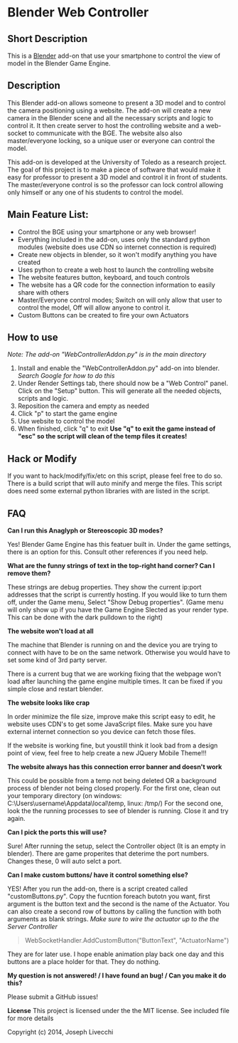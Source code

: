 Blender Web Controller
=============================

Short Description
-----------------

This is a [Blender](http://blender.org) add-on that use your smartphone to control the view of model in the Blender Game Engine.

Description
---------------------
This Blender add-on allows someone to present a 3D model and to control the camera positioning using a website. The add-on will create a new camera in the Blender scene and all the necessary scripts and logic to control it. It then create server to host the controlling website and a web-socket to communicate with the BGE. The website also also master/everyone locking, so a unique user or everyone can control the model. 

This add-on is developed at the University of Toledo as a research project. The goal of this project is to make a piece of software that would make it easy for professor to present a 3D model and control it in front of students. The master/everyone control is so the professor can lock control allowing only himself or any one of his students to control the model.

Main Feature List:
------------------------------------------

 + Control the BGE using your smartphone or any web browser!
 + Everything included in the add-on, uses only the standard python modules (website does use CDN so internet connection is required)
 + Create new objects in blender, so it won't modify anything you have created
 + Uses python to create a web host to launch the controlling website
 + The website features button, keyboard, and touch controls
 + The website has a QR code for the connection information to easily share with others
 + Master/Everyone control modes; Switch on will only allow that user to control the model, Off will allow anyone to control it.
 + Custom Buttons can be created to fire your own Actuators
>

 How to use
-------------------------
_Note: The add-on "WebControllerAddon.py" is in the main directory_
 1. Install and enable the "WebControllerAddon.py" add-on into blender. _Search Google for how to do this_ 
 2. Under Render Settings tab, there should now be a "Web Control" panel. Click on the "Setup" button. This will generate all the needed objects, scripts and logic.
 3. Reposition the camera and empty as needed
 4. Click "p" to start the game engine
 5. Use website to control the model
 6. When finished, click "q" to exit
 **Use "q" to exit the game instead of "esc" so the script will clean of the temp files it creates!**

Hack or Modify
------------------------------------
If you want to hack/modify/fix/etc on this script, please feel free to do so. There is a build script that will auto minify and merge the files. This script does need some external python libraries with are listed in the script. 

FAQ
------
**Can I run this Anaglyph or Stereoscopic 3D modes?**

Yes! Blender Game Engine has this featuer built in. Under the game settings, there is an option for this. Consult other references if you need help.

**What are the funny strings of text in the top-right hand corner? Can I remove them?**

These strings are debug properties. They show the current ip:port addresses that the script is currently hosting. If you would like to turn them off, under the Game menu, Select "Show Debug properties". (Game menu will only show up if you have the Game Engine Slected as your render type. This can be done with the dark pulldown to the right)

 **The website won't load at all**

The machine that Blender is running on and the device you are trying to connect with have to be on the same network. Otherwise you would have to set some kind of 3rd party server. 

There is a current bug that we are working fixing that the webpage won't load after launching the game engine multiple times. It can be fixed if you simple close and restart blender. 

**The website looks like crap**

In order minimize the file size, improve  make this script easy to edit, he website uses CDN's to get some JavaScript files. Make sure you have external internet connection so you device can fetch those files. 

If the website is working fine, but youstill think it look bad from a design point of view, feel free to help create a new JQuery Mobile Theme!!!

**The website always has this connection error banner and doesn't work**

This could be possible from a temp not being deleted OR a background process of blender not being closed properly.
For the first one, clean out your temporary directory (on windows: C:\Users\username\Appdata\local\temp, linux: /tmp/)
For the second one, look the the running processes to see of blender is running. Close it and try again.

**Can I pick the ports this will use?**

Sure! After running the setup, select the Controller object (It is an empty in blender). There are game properites that deterime the port numbers. Changes these, 0 will auto selct a port. 

**Can I make custom buttons/ have it control something else?**

YES! After you run the add-on, there is a script created called "customButtons.py". Copy the fucntion foreach butotn you want, first argument is the button text and the second is the name of the Actuator. You can also create a second row of buttons by calling the function with both arguments as blank strings.
_Make sure to wire the actuator up to the the Server Controller_

> WebSocketHandler.AddCustomButton("ButtonText", "ActuatorName")


They are for later use. I hope enable animation play back one day and this buttons are a place holder for that. They do nothing.

**My question is not answered! / I have found an bug! / Can you make it do this?**

Please submit a GitHub issues!

**License**
This project is licensed under the the MIT license. See included file for more details

Copyright (c) 2014, Joseph Livecchi


    
